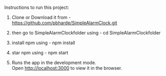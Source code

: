 Instructions to run this project:

1. Clone or Download it from -
https://github.com/pbharde/SimpleAlarmClock.git

2. then go to SimpleAlarmClockfolder using -
cd SimpleAlarmClockfolder

3. install npm using -
npm install

4. star npm using - 
npm start

5. Runs the app in the development mode.<br>
Open [http://localhost:3000](http://localhost:3000) to view it in the browser.

